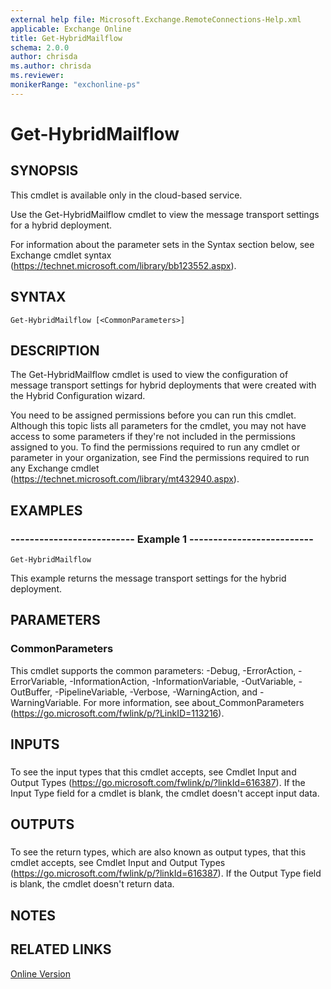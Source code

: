 ```yaml
---
external help file: Microsoft.Exchange.RemoteConnections-Help.xml
applicable: Exchange Online
title: Get-HybridMailflow
schema: 2.0.0
author: chrisda
ms.author: chrisda
ms.reviewer:
monikerRange: "exchonline-ps"
---
```


# Get-HybridMailflow

## SYNOPSIS
This cmdlet is available only in the cloud-based service.

Use the Get-HybridMailflow cmdlet to view the message transport settings for a hybrid deployment.

For information about the parameter sets in the Syntax section below, see Exchange cmdlet syntax (https://technet.microsoft.com/library/bb123552.aspx).

## SYNTAX

```
Get-HybridMailflow [<CommonParameters>]
```

## DESCRIPTION
The Get-HybridMailflow cmdlet is used to view the configuration of message transport settings for hybrid deployments that were created with the Hybrid Configuration wizard.

You need to be assigned permissions before you can run this cmdlet. Although this topic lists all parameters for the cmdlet, you may not have access to some parameters if they're not included in the permissions assigned to you. To find the permissions required to run any cmdlet or parameter in your organization, see Find the permissions required to run any Exchange cmdlet (https://technet.microsoft.com/library/mt432940.aspx).

## EXAMPLES

### -------------------------- Example 1 --------------------------
```
Get-HybridMailflow
```

This example returns the message transport settings for the hybrid deployment.

## PARAMETERS

### CommonParameters
This cmdlet supports the common parameters: -Debug, -ErrorAction, -ErrorVariable, -InformationAction, -InformationVariable, -OutVariable, -OutBuffer, -PipelineVariable, -Verbose, -WarningAction, and -WarningVariable. For more information, see about_CommonParameters (https://go.microsoft.com/fwlink/p/?LinkID=113216).

## INPUTS

###  
To see the input types that this cmdlet accepts, see Cmdlet Input and Output Types (https://go.microsoft.com/fwlink/p/?linkId=616387). If the Input Type field for a cmdlet is blank, the cmdlet doesn't accept input data.

## OUTPUTS

###  
To see the return types, which are also known as output types, that this cmdlet accepts, see Cmdlet Input and Output Types (https://go.microsoft.com/fwlink/p/?linkId=616387). If the Output Type field is blank, the cmdlet doesn't return data.

## NOTES

## RELATED LINKS

[Online Version](https://technet.microsoft.com/library/751fe9b7-7529-4bbf-a20e-3defff6cfb16.aspx)
